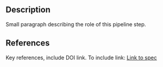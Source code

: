 ## Description
Small paragraph describing the role of this pipeline step.

## References
Key references, include DOI link.
To include link: [Link to spec](https://commonmark.org)